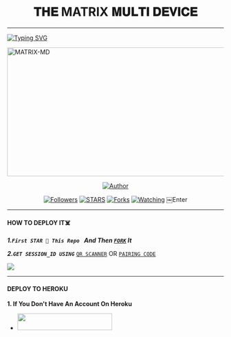 <h1 align="center"> 𝐓𝐇𝐄 MATRIX 𝐌𝐔𝐋𝐓𝐈 𝐃𝐄𝐕𝐈𝐂𝐄  </h1>
<p align="center">  
  
***
  
<a href="https://git.io/typing-svg"><img src="https://readme-typing-svg.demolab.com?font=Black+Ops+One&size=50&pause=1000&color=1BAFBAFF&center=true&width=910&height=100&lines=THANKS FOR CHOOSING +MATRIX-MD;MULTI+DEVICE+WHATSAPP+BOT;CREATED+BY+BADHACKERS;RELEASED+21.9.2024" alt="Typing SVG" /></a>
  </p>
    <img alt="MATRIX-MD" width="700" height="300" src="https://i.imgur.com/dnc5PZ3.jpeg">
<p align="center">
<p align="center">
<a href="https://github.com/HANSTZ3/MATRIX-MD"><img title="Author" src="https://img.shields.io/badge/MATRIX_MD-black?style=for-the-badge&logo=github"></a>
<p/>
<p align="center">
<a href="https://github.com/HANSTZ3?tab=followers"><img title="Followers" src="https://img.shields.io/github/followers/HANSTZ3?label=Followers&style=social"></a>
<a href="https://github.com/HANSTZ3/MATRIX-MD/stargazers/"><img title="STARS" src="https://img.shields.io/github/stars/HANSTZ3/MATRIX-MD?&style=social"></a>
<a href="https://github.com/HANSTZ3/MATRIX-MD/network/members"><img title="Forks" src="https://img.shields.io/github/forks/HANSTZ3/MATRIX-MD?style=social"></a>
<a href="https://github.com/HANSTZ3/MATRIX-MD/watchers"><img title="Watching" src="https://img.shields.io/github/watchers/HANSTZ3/MATRIX-MD?label=Watching&style=social"></a>
  ￼Enter

  
***

#### HOW TO DEPLOY IT☠️ 

***1.`First STAR 🌟 This Repo ` And Then [`FORK`](https://github.com/HANSTZ3/MATRIX-MD/fork) It***

***2.`GET SESSION_ID USING`***
[`QR SCANNER`](https://yessert-eefa78ee1c8d.herokuapp.com/) OR [`PAIRING CODE`](https://yessert-eefa78ee1c8d.herokuapp.com/)
 
<a><img src='https://i.imgur.com/LyHic3i.gif'/></a>

***

#### DEPLOY TO HEROKU 
**1. If You Don't Have An Account On Heroku**

- <a align="center"><a href="https://signup.heroku.com">
 <img src="https://img.shields.io/badge/Create%20Account%20Now-blue?style=for-the-badge&logo=heroku" width="220" height="38.45"/></a></p>
